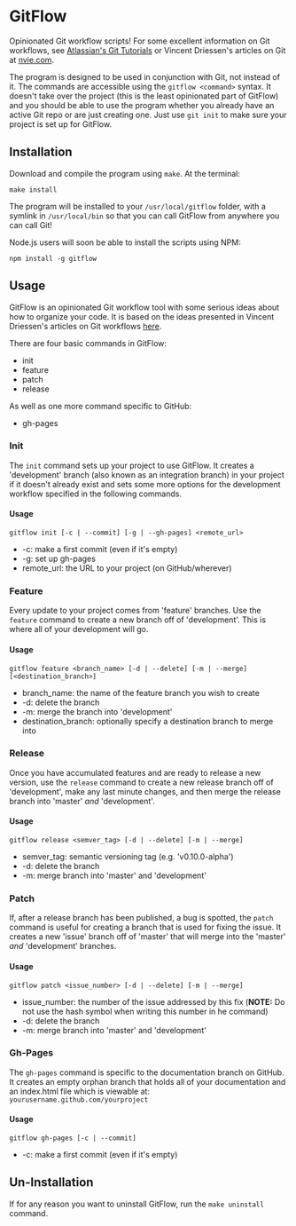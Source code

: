 # GitFlow

Opinionated Git workflow scripts! For some excellent information on Git workflows, see [Atlassian's Git Tutorials](https://www.atlassian.com/git/workflows#!workflow-overview) or Vincent Driessen's articles on Git at [nvie.com](http://nvie.com/).

The program is designed to be used in conjunction with Git, not instead of it. The commands are accessible using the `gitflow <command>` syntax. It doesn't take over the project (this is the least opinionated part of GitFlow) and you should be able to use the program whether you already have an active Git repo or are just creating one. Just use `git init` to make sure your project is set up for GitFlow.

## Installation

Download and compile the program using `make`. At the terminal:

    make install

The program will be installed to your `/usr/local/gitflow` folder, with a symlink in `/usr/local/bin` so that you can call GitFlow from anywhere you can call Git!


Node.js users will soon be able to install the scripts using NPM:

    npm install -g gitflow

## Usage

GitFlow is an opinionated Git workflow tool with some serious ideas about how to organize your code. It is based on the ideas presented in Vincent Driessen's articles on Git workflows [here](http://nvie.com/). 

There are four basic commands in GitFlow:

- init
- feature
- patch
- release

As well as one more command specific to GitHub:

- gh-pages

### Init

The `init` command sets up your project to use GitFlow. It creates a 'development' branch (also known as an integration branch) in your project if it doesn't already exist and sets some more options for the development workflow specified in the following commands.

#### Usage

    gitflow init [-c | --commit] [-g | --gh-pages] <remote_url>

- -c: make a first commit (even if it's empty)
- -g: set up gh-pages
- remote_url: the URL to your project (on GitHub/wherever)

### Feature

Every update to your project comes from 'feature' branches. Use the `feature` command to create a new branch off of 'development'. This is where all of your development will go.

#### Usage

    gitflow feature <branch_name> [-d | --delete] [-m | --merge] [<destination_branch>]

- branch_name: the name of the feature branch you wish to create
- -d: delete the branch
- -m: merge the branch into 'development'
- destination_branch: optionally specify a destination branch to merge into

### Release

Once you have accumulated features and are ready to release a new version, use the `release` command to create a new release branch off of 'development', make any last minute changes, and then merge the release branch into 'master' _and_ 'development'. 

#### Usage

    gitflow release <semver_tag> [-d | --delete] [-m | --merge]

- semver_tag: semantic versioning tag (e.g. 'v0.10.0-alpha')
- -d: delete the branch
- -m: merge branch into 'master' and 'development'

### Patch

If, after a release branch has been published, a bug is spotted, the `patch` command is useful for creating a branch that is used for fixing the issue. It creates a new 'issue' branch off of 'master' that will merge into the 'master' _and_ 'development' branches.

#### Usage

    gitflow patch <issue_number> [-d | --delete] [-m | --merge]

- issue_number: the number of the issue addressed by this fix (**NOTE:** Do not use the hash symbol when writing this number in he command)
- -d: delete the branch
- -m: merge branch into 'master' and 'development'

### Gh-Pages

The `gh-pages` command is specific to the documentation branch on GitHub. It creates an empty orphan branch that holds all of your documentation and an index.html file which is viewable at: `yourusername.github.com/yourproject`

#### Usage

	gitflow gh-pages [-c | --commit]

- -c: make a first commit (even if it's empty)



## Un-Installation

If for any reason you want to uninstall GitFlow, run the `make uninstall` command.